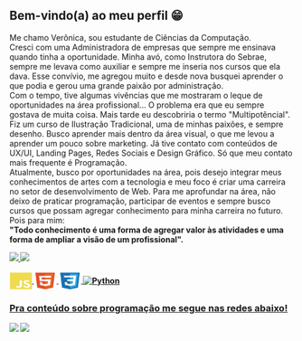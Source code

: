 ## Bem-vindo(a) ao meu perfil 😁
   Me chamo Verônica, sou estudante de Ciências da Computação. <br>
   Cresci com uma Administradora de empresas que sempre me ensinava quando tinha a oportunidade. Minha avó, como Instrutora do Sebrae, sempre me levava como auxiliar e sempre me inseria nos cursos que ela dava. Esse convívio, me agregou muito e desde nova busquei aprender o que podia e gerou uma grande paixão por administração.<br>
   Com o tempo, tive algumas vivências que me mostraram o leque de oportunidades na área profissional... O problema era que eu sempre gostava de muita coisa. Mais tarde eu descobriria o termo "Multipotêncial". <br>
   Fiz um curso de Ilustração Tradicional, uma de minhas paixões, e sempre desenho. Busco aprender mais dentro da área visual, o que me levou a aprender um pouco sobre marketing. Já tive contato com conteúdos de UX/UI, Landing Pages, Redes Sociais e Design Gráfico. Só que meu contato mais frequente é Programação. <br>
   Atualmente, busco por oportunidades na área, pois desejo integrar meus conhecimentos de artes com a tecnologia e meu foco é criar uma carreira no setor de desenvolvimento de Web. Para me aprofundar na área, não deixo de praticar programação, participar de eventos e sempre busco cursos que possam agregar conhecimento para minha carreira no futuro. Pois para mim: <br> 
   <strong>"Todo conhecimento é uma forma de agregar valor às atividades e uma forma de ampliar a visão de um profissional".<strong>

 <div>
   <a href="https://github.com/V3ero
">
   <img height="180em" src="https://github-readme-stats.vercel.app/api?username=V3ero&show_icons=true&theme=tokyonight&include_all_commits=true&count_private=true"/>
   <img height="180em" src="https://github-readme-stats.vercel.app/api/top-langs/?username=V3ero&layout=compact&langs_count=6&theme=tokyonight"/>
</div>
    
<div style="display: inline_block"><br>
  <img align="center" alt="Js" height="30" width="40" src="https://raw.githubusercontent.com/devicons/devicon/master/icons/javascript/javascript-plain.svg">
  <img align="center" alt="HTML" height="30" width="40" src="https://raw.githubusercontent.com/devicons/devicon/master/icons/html5/html5-original.svg">
  <img align="center" alt="CSS" height="30" width="40" src="https://raw.githubusercontent.com/devicons/devicon/master/icons/css3/css3-original.svg">
  <img align="center" alt="Python" height="30" width="40" src="https://cdn.jsdelivr.net/gh/devicons/devicon/icons/python/python-original.svg" />
  
 
<br>
 
### Pra conteúdo sobre programação me segue nas redes abaixo!
 
<div> 
  <a href="https://instagram.com/v3eronicapereira/" target="_blank"><img src="https://img.shields.io/badge/-Instagram-%23E4405F?style=for-the-badge&logo=instagram&logoColor=white" target="_blank"></a>
  <a href="https://www.linkedin.com/in/veronicapereira-ilustraedev/" target="_blank"><img src="https://img.shields.io/badge/-LinkedIn-%230077B5?style=for-the-badge&logo=linkedin&logoColor=white" target="_blank"></a>
  

 
